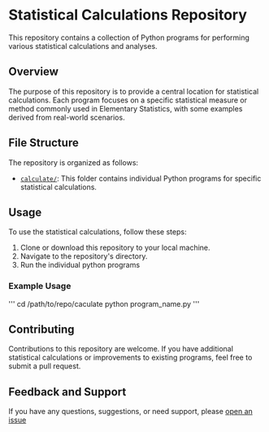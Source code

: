 # Statistical Calculations Repository

This repository contains a collection of Python programs for performing various statistical calculations and analyses.

## Overview

The purpose of this repository is to provide a central location for statistical calculations. Each program focuses on a specific statistical measure or method commonly used in Elementary Statistics, with some examples derived from real-world scenarios.

## File Structure

The repository is organized as follows:

- [`calculate/`](https://github.com/pherogoo/statistics/tree/main/calculate): This folder contains individual Python programs for specific statistical calculations.

## Usage

To use the statistical calculations, follow these steps:

1. Clone or download this repository to your local machine.
2. Navigate to the repository's directory.
3. Run the individual python programs

### Example Usage

'''
cd /path/to/repo/caculate
python program_name.py
'''

## Contributing

Contributions to this repository are welcome. If you have additional statistical calculations or improvements to existing programs, feel free to submit a pull request.

## Feedback and Support

If you have any questions, suggestions, or need support, please [open an issue](https://github.com/pherogoo/statistics/issues)
